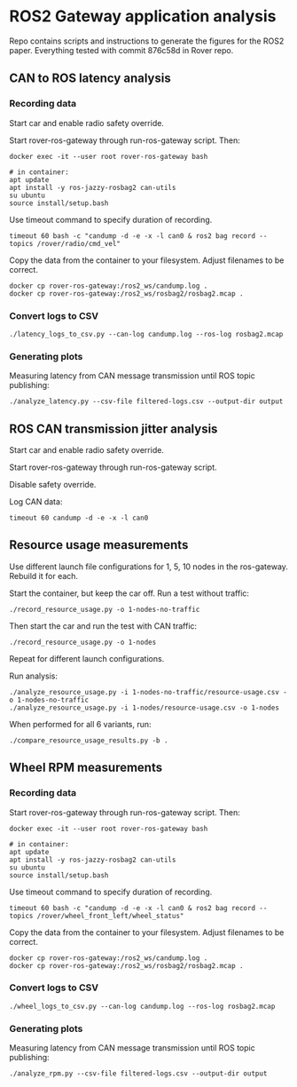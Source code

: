 # ROS2 Gateway application analysis

Repo contains scripts and instructions to generate the figures for the ROS2
paper. Everything tested with commit 876c58d in Rover repo.

## CAN to ROS latency analysis

### Recording data
Start car and enable radio safety override.

Start rover-ros-gateway through run-ros-gateway script. Then:

```
docker exec -it --user root rover-ros-gateway bash

# in container:
apt update
apt install -y ros-jazzy-rosbag2 can-utils
su ubuntu
source install/setup.bash
```

Use timeout command to specify duration of recording.
```
timeout 60 bash -c "candump -d -e -x -l can0 & ros2 bag record --topics /rover/radio/cmd_vel"
```

Copy the data from the container to your filesystem. Adjust filenames to be correct.
```
docker cp rover-ros-gateway:/ros2_ws/candump.log .
docker cp rover-ros-gateway:/ros2_ws/rosbag2/rosbag2.mcap .
```

### Convert logs to CSV
```
./latency_logs_to_csv.py --can-log candump.log --ros-log rosbag2.mcap
```

### Generating plots
Measuring latency from CAN message transmission until ROS topic publishing:
```
./analyze_latency.py --csv-file filtered-logs.csv --output-dir output
```

## ROS CAN transmission jitter analysis

Start car and enable radio safety override.

Start rover-ros-gateway through run-ros-gateway script.

Disable safety override.

Log CAN data:
```
timeout 60 candump -d -e -x -l can0
```

## Resource usage measurements

Use different launch file configurations for 1, 5, 10 nodes in the ros-gateway. Rebuild it for each.

Start the container, but keep the car off. Run a test without traffic:
```
./record_resource_usage.py -o 1-nodes-no-traffic
```
Then start the car and run the test with CAN traffic:
```
./record_resource_usage.py -o 1-nodes
```

Repeat for different launch configurations.

Run analysis:
```
./analyze_resource_usage.py -i 1-nodes-no-traffic/resource-usage.csv -o 1-nodes-no-traffic
./analyze_resource_usage.py -i 1-nodes/resource-usage.csv -o 1-nodes
```

When performed for all 6 variants, run:
```
./compare_resource_usage_results.py -b .
```

## Wheel RPM measurements

### Recording data

Start rover-ros-gateway through run-ros-gateway script. Then:

```
docker exec -it --user root rover-ros-gateway bash

# in container:
apt update
apt install -y ros-jazzy-rosbag2 can-utils
su ubuntu
source install/setup.bash
```

Use timeout command to specify duration of recording.
```
timeout 60 bash -c "candump -d -e -x -l can0 & ros2 bag record --topics /rover/wheel_front_left/wheel_status"
```

Copy the data from the container to your filesystem. Adjust filenames to be correct.
```
docker cp rover-ros-gateway:/ros2_ws/candump.log .
docker cp rover-ros-gateway:/ros2_ws/rosbag2/rosbag2.mcap .
```

### Convert logs to CSV
```
./wheel_logs_to_csv.py --can-log candump.log --ros-log rosbag2.mcap
```

### Generating plots
Measuring latency from CAN message transmission until ROS topic publishing:
```
./analyze_rpm.py --csv-file filtered-logs.csv --output-dir output
```
